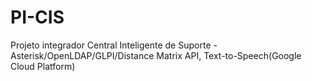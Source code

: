 # PI-CIS
Projeto integrador Central Inteligente de Suporte  - Asterisk/OpenLDAP/GLPI/Distance Matrix API, Text-to-Speech(Google Cloud Platform)
 
